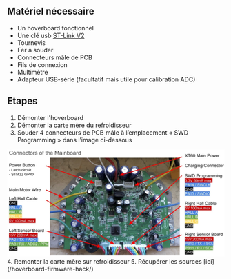 ## Matériel nécessaire
* Un hoverboard fonctionnel
* Une clé usb [ST-Link V2](https://www.amazon.fr/gp/product/B07H9XV2W2/ref=ppx_yo_dt_b_asin_title_o07_s00?ie=UTF8&psc=1)
* Tournevis
* Fer à souder
* Connecteurs mâle de PCB
* Fils de connexion
* Multimètre
* Adapteur USB-série (facultatif mais utile pour calibration ADC)

## Etapes
1. Démonter l'hoverboard
2. Démonter la carte mère du refroidisseur
3. Souder 4 connecteurs de PCB mâle à l’emplacement « SWD Programming » dans l’image ci-dessous
<img src="hoverboard_motherboard.jpg">
4. Remonter la carte mère sur refroidisseur
5.	Récupérer les sources [ici](/hoverboard-firmware-hack/)

